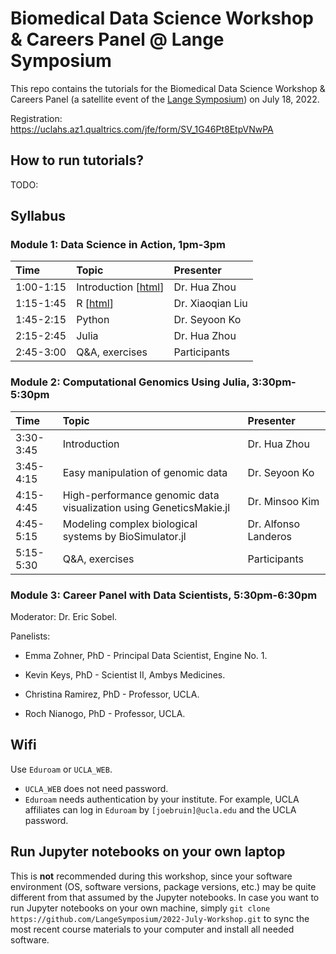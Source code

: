 # Biomedical Data Science Workshop & Careers Panel @ Lange Symposium

This repo contains the tutorials for the Biomedical Data Science Workshop & Careers Panel (a satellite event of the [Lange Symposium](https://compmed.ucla.edu/annual-lange-symposium-biomathematics)) on July 18, 2022.

Registration: <https://uclahs.az1.qualtrics.com/jfe/form/SV_1G46Pt8EtpVNwPA>

## How to run tutorials?

TODO:  

## Syllabus

### Module 1: Data Science in Action, 1pm-3pm

| Time | Topic | Presenter |  
|:-----------|:------------|:------------|  
| 1:00-1:15 | Introduction \[[html](https://langesymposium.github.io/2022-July-Workshop/module1-01-intro/module1-01-intro.html)\] | Dr. Hua Zhou |  
| 1:15-1:45 | R \[[html](https://langesymposium.github.io/2022-July-Workshop/module1-02-r/module1-02-R.html)\] | Dr. Xiaoqian Liu |  
| 1:45-2:15 | Python | Dr. Seyoon Ko |  
| 2:15-2:45 | Julia | Dr. Hua Zhou |  
| 2:45-3:00 | Q\&A, exercises | Participants |  

### Module 2: Computational Genomics Using Julia, 3:30pm-5:30pm

| Time | Topic | Presenter |  
|:-----------|:------------|:------------|  
| 3:30-3:45 | Introduction | Dr. Hua Zhou |  
| 3:45-4:15 | Easy manipulation of genomic data | Dr. Seyoon Ko |  
| 4:15-4:45 | High-performance genomic data visualization using GeneticsMakie.jl  | Dr. Minsoo Kim |  
| 4:45-5:15 | Modeling complex biological systems by BioSimulator.jl | Dr. Alfonso Landeros |  
| 5:15-5:30 | Q\&A, exercises | Participants |

### Module 3: Career Panel with Data Scientists, 5:30pm-6:30pm

Moderator: Dr. Eric Sobel. 

Panelists:   

  - Emma Zohner, PhD - Principal Data Scientist, Engine No. 1.  

  - Kevin Keys, PhD - Scientist II, Ambys Medicines.   
  
  - Christina Ramirez, PhD - Professor, UCLA.   

  - Roch Nianogo, PhD - Professor, UCLA.   

## Wifi

Use `Eduroam` or `UCLA_WEB`. 

- `UCLA_WEB` does not need password.  
- `Eduroam` needs authentication by your institute. For example, UCLA affiliates can log in `Eduroam` by `[joebruin]@ucla.edu`  and the UCLA password. 

## Run Jupyter notebooks on your own laptop

This is **not** recommended during this workshop, since your software environment (OS, software versions, package versions, etc.) may be quite different from that assumed by the Jupyter notebooks. In case you want to run Jupyter notebooks on your own machine, simply `git clone https://github.com/LangeSymposium/2022-July-Workshop.git` to sync the most recent course materials to your computer and install all needed software.
